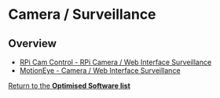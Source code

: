 # Camera / Surveillance

## Overview

- [RPi Cam Control - RPi Camera / Web Interface Surveillance](https://dietpi.com/phpbb/viewtopic.php?f=8&t=5#p48)  
- [MotionEye - Camera / Web Interface Surveillance](https://dietpi.com/phpbb/viewtopic.php?f=8&t=5&start=100#p6610)  

[Return to the **Optimised Software list**](../user-optimised-software)
